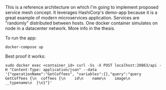 This is a reference architecture on which I'm going to implement proposed service mesh concept. It leverages HashiCorp's demo-app because it is a great example of modern microservices application. Services are "randomly" distributed between hosts. One docker container simulates on node in a datacenter network. More info in the thesis.

To run the app:
```
docker-compose up
```

Best proof it works:
```
sudo docker exec <container_id> curl -Ss -X POST localhost:20863/api -H "Content-Type: application/json" --data '{"operationName":"GetCoffees", "variables":{},"query":"query GetCoffees {\n  coffees {\n    id\n    name\n    image\n    __typename\n  }\n}"}'
```
